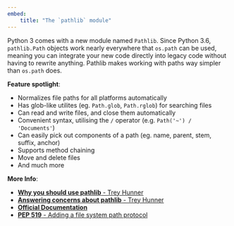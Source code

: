 ```yaml
---
embed:
    title: "The `pathlib` module"
---
```

Python 3 comes with a new module named `Pathlib`. Since Python 3.6, `pathlib.Path` objects work nearly everywhere that `os.path` can be used, meaning you can integrate your new code directly into legacy code without having to rewrite anything. Pathlib makes working with paths way simpler than `os.path` does.

**Feature spotlight**:

- Normalizes file paths for all platforms automatically  
- Has glob-like utilites (eg. `Path.glob`, `Path.rglob`) for searching files  
- Can read and write files, and close them automatically  
- Convenient syntax, utilising the `/` operator (e.g. `Path('~') / 'Documents'`)  
- Can easily pick out components of a path (eg. name, parent, stem, suffix, anchor)  
- Supports method chaining  
- Move and delete files  
- And much more  

**More Info**:

- [**Why you should use pathlib** - Trey Hunner](https://treyhunner.com/2018/12/why-you-should-be-using-pathlib/)  
- [**Answering concerns about pathlib** - Trey Hunner](https://treyhunner.com/2019/01/no-really-pathlib-is-great/)  
- [**Official Documentation**](https://docs.python.org/3/library/pathlib.html)  
- [**PEP 519** - Adding a file system path protocol](https://peps.python.org/pep-0519/)
